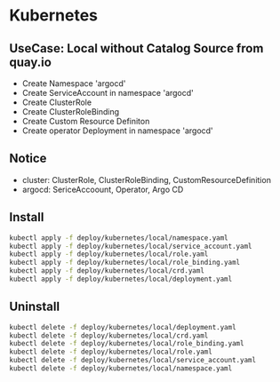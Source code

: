 # Kubernetes

## UseCase: Local without Catalog Source from quay.io

* Create Namespace 'argocd'
* Create ServiceAccount in namespace 'argocd'
* Create ClusterRole
* Create ClusterRoleBinding
* Create Custom Resource Definiton
* Create operator Deployment in namespace 'argocd'


## Notice

* cluster: ClusterRole, ClusterRoleBinding, CustomResourceDefinition
* argocd: SericeAccoount, Operator, Argo CD


## Install

```bash
kubectl apply -f deploy/kubernetes/local/namespace.yaml
kubectl apply -f deploy/kubernetes/local/service_account.yaml
kubectl apply -f deploy/kubernetes/local/role.yaml
kubectl apply -f deploy/kubernetes/local/role_binding.yaml
kubectl apply -f deploy/kubernetes/local/crd.yaml
kubectl apply -f deploy/kubernetes/local/deployment.yaml
```

## Uninstall

```bash
kubectl delete -f deploy/kubernetes/local/deployment.yaml
kubectl delete -f deploy/kubernetes/local/crd.yaml
kubectl delete -f deploy/kubernetes/local/role_binding.yaml
kubectl delete -f deploy/kubernetes/local/role.yaml
kubectl delete -f deploy/kubernetes/local/service_account.yaml
kubectl delete -f deploy/kubernetes/local/namespace.yaml
```
